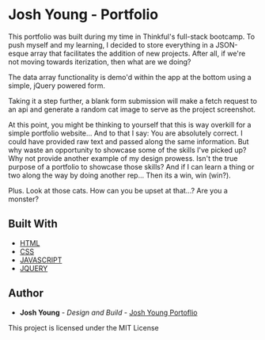 # Josh Young - Portfolio

This portfolio was built during my time in Thinkful's full-stack bootcamp. To push myself and my learning, I decided to store everything in a JSON-esque array that facilitates the addition of new projects. After all, if we're not moving towards iterization, then what are we doing? 

The data array functionality is demo'd within the app at the bottom using a simple, jQuery powered form. 

Taking it a step further, a blank form submission will make a fetch request to an api and generate a random cat image to serve as the project screenshot. 

At this point, you might be thinking to yourself that this is way overkill for a simple portfolio website... And to that I say: You are absolutely correct. I could have provided raw text and passed along the same information. But why waste an opportunity to showcase some of the skills I've picked up? Why not provide another example of my design prowess. Isn't the true purpose of a portfolio to showcase those skills? And if I can learn a thing or two along the way by doing another rep... Then its a win, win (win?).

Plus. Look at those cats. How can you be upset at that...? Are you a monster?

## Built With

* [HTML](https://html.com/)
* [CSS](https://www.w3.org/Style/CSS/Overview.en.html)
* [JAVASCRIPT](https://www.javascript.com/)
* [JQUERY](https://jquery.com/)

## Author

* **Josh Young** - *Design and Build* - [Josh Young Portoflio](https://joshyoung.net)

This project is licensed under the MIT License
